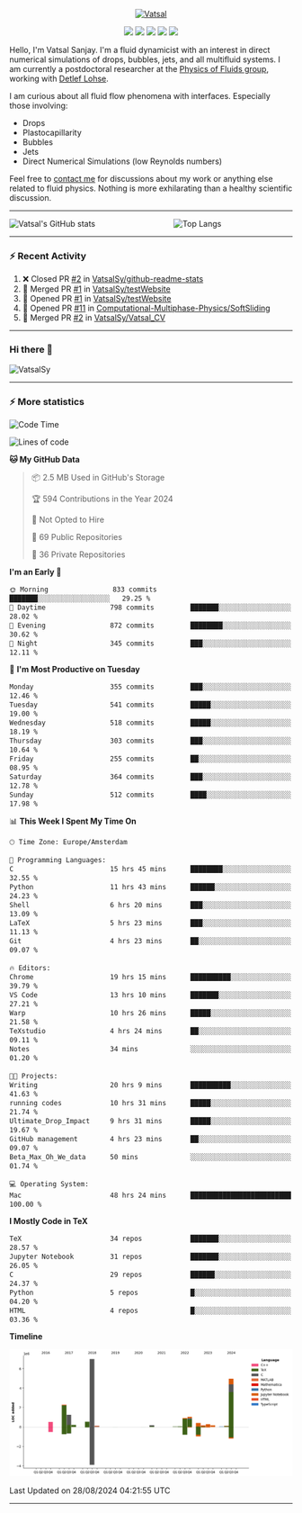 <center>

[<img alt="Vatsal" width="200px" src="https://www.dropbox.com/s/dxyybgtblo8er6h/Logo_Vatsal_Vector.png?raw=1">](https://www.vatsalsanjay.com)

[<img src="https://img.shields.io/badge/googlescholar-4285F4?&style=for-the-badge&logo=googlescholar&logoColor=white">](https://scholar.google.com/citations?hl=en&user=67aQviYAAAAJ)
[<img src="https://img.shields.io/static/v1.svg?&style=for-the-badge&logo=ResearchGate&label=&message=ResearchGate&logoColor=white&color=green">](https://www.researchgate.net/profile/Vatsal-Sanjay-2)
[<img src="https://img.shields.io/badge/twitter-1DA1F2?&style=for-the-badge&logo=twitter&logoColor=white">](https://twitter.com/VatsalSanjay)
[<img src="https://img.shields.io/badge/linkedin-0A66C2?&style=for-the-badge&logo=linkedin">](https://www.linkedin.com/in/vatsalsanjay/)
[<img src="https://img.shields.io/badge/orcid-A6CE39?&style=for-the-badge&logo=orcid&logoColor=white">](https://orcid.org/0000-0002-4293-6099)

</center>

Hello, I'm Vatsal Sanjay. I'm a fluid dynamicist with an interest in direct numerical simulations of drops, bubbles, jets, and all multifluid systems. I am currently a postdoctoral researcher at the [Physics of Fluids group](https://pof.tnw.utwente.nl), working with [Detlef Lohse](https://en.wikipedia.org/wiki/Detlef_Lohse). 

I am curious about all fluid flow phenomena with interfaces. Especially those involving:

- Drops
- Plastocapillarity
- Bubbles
- Jets
- Direct Numerical Simulations (low Reynolds numbers)

Feel free to [contact me](mailto:contact@vatsalsanjay.com) for discussions about my work or anything else related to fluid physics. Nothing is more exhilarating than a healthy scientific discussion.

<!-- ![Vatsal's GitHub stats](https://github-readme-stats-xi-wine-74.vercel.app/api?username=VatsalSy&show_icons=true&theme=vision-friendly-dark)

![Top Langs](https://github-readme-stats-xi-wine-74.vercel.app/api/top-langs/?username=VatsalSy&layout=compact&theme=vision-friendly-dark) -->

---
<div style="display: flex; justify-content: space-between;">
    <img src="https://github-readme-stats-xi-wine-74.vercel.app/api?username=VatsalSy&show_icons=true&theme=vision-friendly-dark" alt="Vatsal's GitHub stats" style="width: 55%;">
    <img src="https://github-readme-stats-xi-wine-74.vercel.app/api/top-langs/?username=VatsalSy&layout=compact&theme=vision-friendly-dark" alt="Top Langs" style="width: 42%;">
</div>

---

### :zap: Recent Activity

<!--START_SECTION:activity-->
1. ❌ Closed PR [#2](https://github.com/VatsalSy/github-readme-stats/pull/2) in [VatsalSy/github-readme-stats](https://github.com/VatsalSy/github-readme-stats)
2. 🎉 Merged PR [#1](https://github.com/VatsalSy/testWebsite/pull/1) in [VatsalSy/testWebsite](https://github.com/VatsalSy/testWebsite)
3. 💪 Opened PR [#1](https://github.com/VatsalSy/testWebsite/pull/1) in [VatsalSy/testWebsite](https://github.com/VatsalSy/testWebsite)
4. 💪 Opened PR [#11](https://github.com/Computational-Multiphase-Physics/SoftSliding/pull/11) in [Computational-Multiphase-Physics/SoftSliding](https://github.com/Computational-Multiphase-Physics/SoftSliding)
5. 🎉 Merged PR [#2](https://github.com/VatsalSy/Vatsal_CV/pull/2) in [VatsalSy/Vatsal_CV](https://github.com/VatsalSy/Vatsal_CV)
<!--END_SECTION:activity-->
---

### Hi there 👋
<p align="left"> <img src="https://komarev.com/ghpvc/?username=VatsalSy&label=Profile%20views&color=orange&style=for-the-badge" alt="VatsalSy" /> </p>

---
### :zap: More statistics

<!--START_SECTION:waka-->
![Code Time](http://img.shields.io/badge/Code%20Time-245%20hrs%208%20mins-blue)

![Lines of code](https://img.shields.io/badge/From%20Hello%20World%20I%27ve%20Written-20.3%20million%20lines%20of%20code-blue)

**🐱 My GitHub Data** 

> 📦 2.5 MB Used in GitHub's Storage 
 > 
> 🏆 594 Contributions in the Year 2024
 > 
> 🚫 Not Opted to Hire
 > 
> 📜 69 Public Repositories 
 > 
> 🔑 36 Private Repositories 
 > 
**I'm an Early 🐤** 

```text
🌞 Morning                833 commits         ███████░░░░░░░░░░░░░░░░░░   29.25 % 
🌆 Daytime                798 commits         ███████░░░░░░░░░░░░░░░░░░   28.02 % 
🌃 Evening                872 commits         ████████░░░░░░░░░░░░░░░░░   30.62 % 
🌙 Night                  345 commits         ███░░░░░░░░░░░░░░░░░░░░░░   12.11 % 
```
📅 **I'm Most Productive on Tuesday** 

```text
Monday                   355 commits         ███░░░░░░░░░░░░░░░░░░░░░░   12.46 % 
Tuesday                  541 commits         █████░░░░░░░░░░░░░░░░░░░░   19.00 % 
Wednesday                518 commits         █████░░░░░░░░░░░░░░░░░░░░   18.19 % 
Thursday                 303 commits         ███░░░░░░░░░░░░░░░░░░░░░░   10.64 % 
Friday                   255 commits         ██░░░░░░░░░░░░░░░░░░░░░░░   08.95 % 
Saturday                 364 commits         ███░░░░░░░░░░░░░░░░░░░░░░   12.78 % 
Sunday                   512 commits         ████░░░░░░░░░░░░░░░░░░░░░   17.98 % 
```


📊 **This Week I Spent My Time On** 

```text
🕑︎ Time Zone: Europe/Amsterdam

💬 Programming Languages: 
C                        15 hrs 45 mins      ████████░░░░░░░░░░░░░░░░░   32.55 % 
Python                   11 hrs 43 mins      ██████░░░░░░░░░░░░░░░░░░░   24.23 % 
Shell                    6 hrs 20 mins       ███░░░░░░░░░░░░░░░░░░░░░░   13.09 % 
LaTeX                    5 hrs 23 mins       ███░░░░░░░░░░░░░░░░░░░░░░   11.13 % 
Git                      4 hrs 23 mins       ██░░░░░░░░░░░░░░░░░░░░░░░   09.07 % 

🔥 Editors: 
Chrome                   19 hrs 15 mins      ██████████░░░░░░░░░░░░░░░   39.79 % 
VS Code                  13 hrs 10 mins      ███████░░░░░░░░░░░░░░░░░░   27.21 % 
Warp                     10 hrs 26 mins      █████░░░░░░░░░░░░░░░░░░░░   21.58 % 
TeXstudio                4 hrs 24 mins       ██░░░░░░░░░░░░░░░░░░░░░░░   09.11 % 
Notes                    34 mins             ░░░░░░░░░░░░░░░░░░░░░░░░░   01.20 % 

🐱‍💻 Projects: 
Writing                  20 hrs 9 mins       ██████████░░░░░░░░░░░░░░░   41.63 % 
running codes            10 hrs 31 mins      █████░░░░░░░░░░░░░░░░░░░░   21.74 % 
Ultimate_Drop_Impact     9 hrs 31 mins       █████░░░░░░░░░░░░░░░░░░░░   19.67 % 
GitHub management        4 hrs 23 mins       ██░░░░░░░░░░░░░░░░░░░░░░░   09.07 % 
Beta_Max_Oh_We_data      50 mins             ░░░░░░░░░░░░░░░░░░░░░░░░░   01.74 % 

💻 Operating System: 
Mac                      48 hrs 24 mins      █████████████████████████   100.00 % 
```

**I Mostly Code in TeX** 

```text
TeX                      34 repos            ███████░░░░░░░░░░░░░░░░░░   28.57 % 
Jupyter Notebook         31 repos            ███████░░░░░░░░░░░░░░░░░░   26.05 % 
C                        29 repos            ██████░░░░░░░░░░░░░░░░░░░   24.37 % 
Python                   5 repos             █░░░░░░░░░░░░░░░░░░░░░░░░   04.20 % 
HTML                     4 repos             █░░░░░░░░░░░░░░░░░░░░░░░░   03.36 % 
```



**Timeline**

![Lines of Code chart](https://raw.githubusercontent.com/VatsalSy/VatsalSy/main/assets/bar_graph.png)


 Last Updated on 28/08/2024 04:21:55 UTC
<!--END_SECTION:waka-->
---
